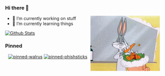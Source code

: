 ### Hi there 👋

<img align="right" height="180px" alt="bugs" src="https://github.com/dunderhay/dunderhay/raw/master/bugs.gif" />

- 🔭 I’m currently working on stuff
- 🌱 I’m currently learning things

<div align="left">
    <a href="#"><img alt="Github Stats" src="https://github-readme-stats.vercel.app/api?username=dunderhay&show_icons=true&include_all_commits=true&count_private=true&theme=radical&hide_border=true" height="175px"/></a>
</div>


### Pinned 

<div align="center">
    <a href="#"><img alt="pinned-walrus" src="https://github-readme-stats.vercel.app/api/pin/?username=TeamWalrus&repo=Walrus&theme=radical" height="125px"/></a>
    <a href="#"><img alt="pinned-phishsticks" src="https://github-readme-stats.vercel.app/api/pin/?username=dunderhay&repo=Phishsticks&theme=radical" height="125px"/></a>
</div>
